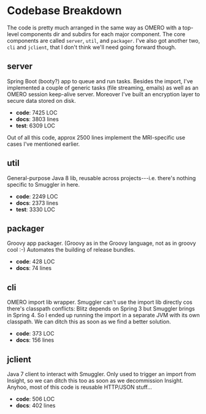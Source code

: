 Codebase Breakdown
==================
The code is pretty much arranged in the same way as OMERO with a top-level
components dir and subdirs for each major component. The core components
are called `server`, `util`, and `packager`. I've also got another two,
`cli` and `jclient`, that I don't think we'll need going forward though.

server
------
Spring Boot (booty?) app to queue and run tasks. Besides the import, I've
implemented a couple of generic tasks (file streaming, emails) as well as
an OMERO session keep-alive server. Moreover I've built an encryption layer
to secure data stored on disk.

+ **code**: 7425 LOC
+ **docs**: 3803 lines
+ **test**: 6309 LOC

Out of all this code, approx 2500 lines implement the MRI-specific use
cases I've mentioned earlier.

util
----
General-purpose Java 8 lib, reusable across projects---i.e. there's nothing
specific to Smuggler in here.

+ **code**: 2249 LOC
+ **docs**: 2373 lines
+ **test**: 3330 LOC

packager
--------
Groovy app packager. (Groovy as in the Groovy language, not as in groovy
cool :-) Automates the building of release bundles.

+ **code**: 428 LOC
+ **docs**: 74  lines

cli
---
OMERO import lib wrapper. Smuggler can't use the import lib directly cos
there's classpath conflicts: Blitz depends on Spring 3 but Smuggler brings
in Spring 4. So I ended up running the import in a separate JVM with its
own classpath. We can ditch this as soon as we find a better solution.

+ **code**: 373 LOC
+ **docs**: 156 lines

jclient
-------
Java 7 client to interact with Smuggler. Only used to trigger an import
from Insight, so we can ditch this too as soon as we decommission Insight.
Anyhoo, most of this code is reusable HTTP/JSON stuff...

+ **code**: 506 LOC
+ **docs**: 402 lines


